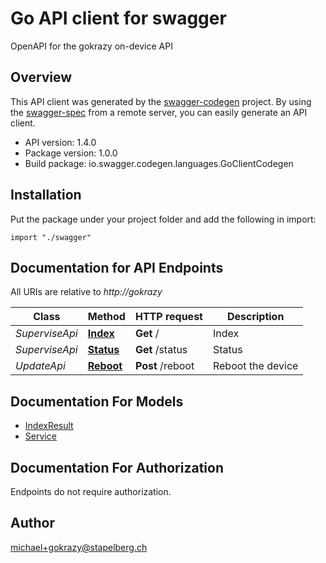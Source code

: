 # Go API client for swagger

OpenAPI for the gokrazy on-device API

## Overview
This API client was generated by the [swagger-codegen](https://github.com/swagger-api/swagger-codegen) project.  By using the [swagger-spec](https://github.com/swagger-api/swagger-spec) from a remote server, you can easily generate an API client.

- API version: 1.4.0
- Package version: 1.0.0
- Build package: io.swagger.codegen.languages.GoClientCodegen

## Installation
Put the package under your project folder and add the following in import:
```golang
import "./swagger"
```

## Documentation for API Endpoints

All URIs are relative to *http://gokrazy*

Class | Method | HTTP request | Description
------------ | ------------- | ------------- | -------------
*SuperviseApi* | [**Index**](docs/SuperviseApi.md#index) | **Get** / | Index
*SuperviseApi* | [**Status**](docs/SuperviseApi.md#status) | **Get** /status | Status
*UpdateApi* | [**Reboot**](docs/UpdateApi.md#reboot) | **Post** /reboot | Reboot the device


## Documentation For Models

 - [IndexResult](docs/IndexResult.md)
 - [Service](docs/Service.md)


## Documentation For Authorization
 Endpoints do not require authorization.


## Author

michael+gokrazy@stapelberg.ch

